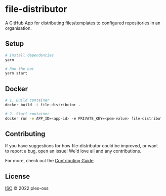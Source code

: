 # file-distributor

A GitHub App for distributing files/templates to configured repositories in an organisation.

## Setup

```sh
# Install dependencies
yarn

# Run the bot
yarn start
```

## Docker

```sh
# 1. Build container
docker build -t file-distributor .

# 2. Start container
docker run -e APP_ID=<app-id> -e PRIVATE_KEY=<pem-value> file-distributor
```

## Contributing

If you have suggestions for how file-distributor could be improved, or want to report a bug, open an issue! We'd love all and any contributions.

For more, check out the [Contributing Guide](CONTRIBUTING.md).

## License

[ISC](LICENSE) © 2022 pleo-oss
